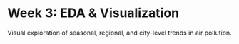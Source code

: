 # Week 3: EDA & Visualization

Visual exploration of seasonal, regional, and city-level trends in air pollution.
